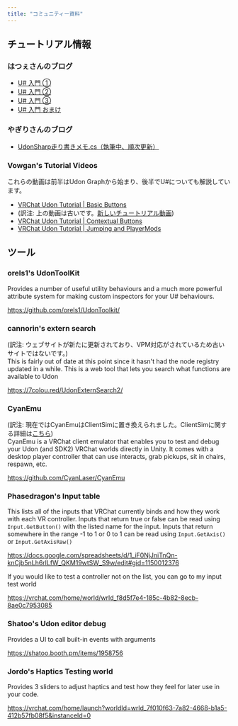 ```yaml
---
title: "コミュニティー資料"
---
```

<!-- # Community Resources -->

<!-- ## Tutorials and info -->
## チュートリアル情報

### はつぇさんのブログ
- [U# 入門 ①](https://hatuxes.hatenablog.jp/entry/2020/04/05/013310)
- [U# 入門 ②](https://hatuxes.hatenablog.jp/entry/2020/04/05/013323)
- [U# 入門 ③](https://hatuxes.hatenablog.jp/entry/2020/04/05/013336)
- [U# 入門 おまけ](https://hatuxes.hatenablog.jp/entry/2020/04/05/013348)

### やぎりさんのブログ
- [UdonSharp走り書きメモ.cs（執筆中、順次更新）](https://yagiri000.hatenablog.com/entry/2020/04/04/162312)

### Vowgan's Tutorial Videos

<!-- These videos start with the graph in the first half and cover U# in the second half -->
これらの動画は前半はUdon Graphから始まり、後半でU#についても解説しています。
- [VRChat Udon Tutorial | Basic Buttons](https://www.youtube.com/watch?v=GWv3zloRWY4)
- (訳注: 上の動画は古いです。[新しいチュートリアル動画](https://youtu.be/ibDu0dCeUE8))
- [VRChat Udon Tutorial | Contextual Buttons](https://www.youtube.com/watch?v=01a5qO60qlo)
- [VRChat Udon Tutorial | Jumping and PlayerMods](https://www.youtube.com/watch?v=OventaglGCY)

<!-- ## Tools -->
## ツール
### orels1's UdonToolKit
Provides a number of useful utility behaviours and a much more powerful attribute system for making custom inspectors for your U# behaviours.

https://github.com/orels1/UdonToolkit/

### cannorin's extern search
(訳注: ウェブサイトが新たに更新されており、VPM対応がされているため古いサイトではないです。)  
This is fairly out of date at this point since it hasn't had the node registry updated in a while.
This is a web tool that lets you search what functions are available to Udon
<!-- https://7colou.red/UdonExternSearch/ -->
https://7colou.red/UdonExternSearch2/

### CyanEmu
(訳注: 現在ではCyanEmuはClientSimに置き換えられました。ClientSimに関する詳細は[こちら](/clientsim))  
CyanEmu is a VRChat client emulator that enables you to test and debug your Udon (and SDK2) VRChat worlds directly in Unity. It comes with a desktop player controller that can use interacts, grab pickups, sit in chairs, respawn, etc.

https://github.com/CyanLaser/CyanEmu

### Phasedragon's Input table

This lists all of the inputs that VRChat currently binds and how they work with each VR controller. Inputs that return true or false can be read using `Input.GetButton()` with the listed name for the input. Inputs that return somewhere in the range -1 to 1 or 0 to 1 can be read using `Input.GetAxis()` or `Input.GetAxisRaw()`

https://docs.google.com/spreadsheets/d/1_iF0NjJniTnQn-knCjb5nLh6rlLfW_QKM19wtSW_S9w/edit#gid=1150012376

If you would like to test a controller not on the list, you can go to my input test world

https://vrchat.com/home/world/wrld_f8d5f7e4-185c-4b82-8ecb-8ae0c7953085

### Shatoo's Udon editor debug 
Provides a UI to call built-in events with arguments

https://shatoo.booth.pm/items/1958756

### Jordo's Haptics Testing world
Provides 3 sliders to adjust haptics and test how they feel for later use in your code.

https://vrchat.com/home/launch?worldId=wrld_7f010f63-7a82-4668-b1a5-412b57fb08f5&instanceId=0
